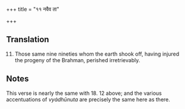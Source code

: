 +++
title = "११ नवैव ता"

+++
## Translation
11. Those same nine nineties whom the earth shook off, having injured  
the progeny of the Brahman, perished irretrievably.

## Notes
This verse is nearly the same with 18. 12 above; and the various  
accentuations of *vyádhūnuta* are precisely the same here as there.
